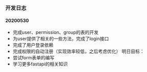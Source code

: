 ### 开发日志
#### 20200530
- 完成user、permission、group的表的开发
- 为user提供了相关的一些方法，完成了login接口
- 完成了用户登录依赖
- 完成权限的自动注册（实现效率较低，之后考虑优化）
明日目标：
- 尝试form表单的编写
- 学习更多fastapi的相关知识
